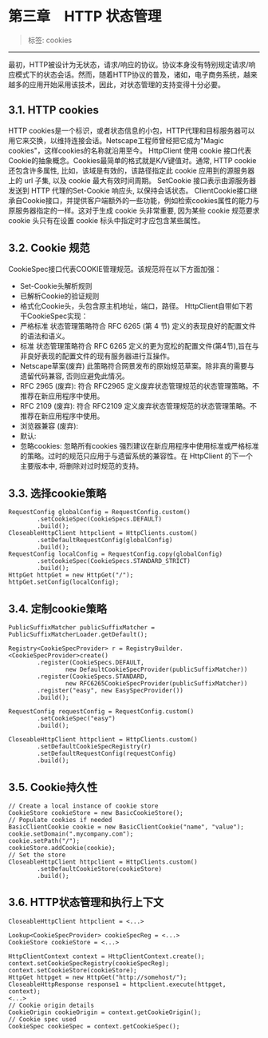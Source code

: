 # 第三章　HTTP 状态管理

> 标签: cookies
---

最初，HTTP被设计为无状态，请求/响应的协议。协议本身没有特别规定请求/响应模式下的状态会话。然而，随着HTTP协议的普及，诸如，电子商务系统，越来越多的应用开始采用该技术，因此，对状态管理的支持变得十分必要。
## 3.1. HTTP cookies
HTTP cookies是一个标识，或者状态信息的小包，HTTP代理和目标服务器可以用它来交换，以维持连接会话。Netscape工程师曾经把它成为"Magic cookies"，这样cookies的名称就沿用至今。
HttpClient 使用 cookie 接口代表 Cookie的抽象概念。Cookies最简单的格式就是K/V键值对。通常, HTTP cookie 还包含许多属性, 比如，该域是有效的，该路径指定此 cookie 应用到的源服务器上的 url 子集, 以及 cookie 最大有效时间周期。
SetCookie 接口表示由源服务器发送到 HTTP 代理的Set-Cookie 响应头, 以保持会话状态。
ClientCookie接口继承自Cookie接口，并提供客户端额外的一些功能，例如检索cookies属性的能力与原服务器指定的一样。这对于生成 cookie 头非常重要, 因为某些 cookie 规范要求 cookie 头只有在设置 cookie 标头中指定时才应包含某些属性。
## 3.2. Cookie 规范
CookieSpec接口代表COOKIE管理规范。该规范将在以下方面加强：
* Set-Cookie头解析规则
* 已解析Cookie的验证规则
* 格式化Cookie头，头包含原主机地址，端口，路径。
HttpClient自带如下若干CookieSpec实现：
* 严格标准 状态管理策略符合 RFC 6265 (第 4 节) 定义的表现良好的配置文件的语法和语义。
* 标准     状态管理策略符合 RFC 6265 定义的更为宽松的配置文件(第4节),旨在与非良好表现的配置文件的现有服务器进行互操作。
* Netscape草案(废弃)  此策略符合网景发布的原始规范草案。除非真的需要与遗留代码兼容, 否则应避免此情况。
* RFC 2965 (废弃): 符合 RFC2965 定义废弃状态管理规范的状态管理策略。不推荐在新应用程序中使用。
* RFC 2109 (废弃): 符合 RFC2109 定义废弃状态管理规范的状态管理策略。不推荐在新应用程序中使用。
* 浏览器兼容 (废弃):
* 默认:
* 忽略cookies: 忽略所有cookies
强烈建议在新应用程序中使用标准或严格标准的策略。过时的规范只应用于与遗留系统的兼容性。在 HttpClient 的下一个主要版本中, 将删除对过时规范的支持。


## 3.3. 选择cookie策略

```
RequestConfig globalConfig = RequestConfig.custom()
        .setCookieSpec(CookieSpecs.DEFAULT)
        .build();
CloseableHttpClient httpclient = HttpClients.custom()
        .setDefaultRequestConfig(globalConfig)
        .build();
RequestConfig localConfig = RequestConfig.copy(globalConfig)
        .setCookieSpec(CookieSpecs.STANDARD_STRICT)
        .build();
HttpGet httpGet = new HttpGet("/");
httpGet.setConfig(localConfig);
```
## 3.4. 定制cookie策略
```
PublicSuffixMatcher publicSuffixMatcher = PublicSuffixMatcherLoader.getDefault();

Registry<CookieSpecProvider> r = RegistryBuilder.<CookieSpecProvider>create()
        .register(CookieSpecs.DEFAULT,
                new DefaultCookieSpecProvider(publicSuffixMatcher))
        .register(CookieSpecs.STANDARD,
                new RFC6265CookieSpecProvider(publicSuffixMatcher))
        .register("easy", new EasySpecProvider())
        .build();

RequestConfig requestConfig = RequestConfig.custom()
        .setCookieSpec("easy")
        .build();

CloseableHttpClient httpclient = HttpClients.custom()
        .setDefaultCookieSpecRegistry(r)
        .setDefaultRequestConfig(requestConfig)
        .build();
```
## 3.5. Cookie持久性
```
// Create a local instance of cookie store
CookieStore cookieStore = new BasicCookieStore();
// Populate cookies if needed
BasicClientCookie cookie = new BasicClientCookie("name", "value");
cookie.setDomain(".mycompany.com");
cookie.setPath("/");
cookieStore.addCookie(cookie);
// Set the store
CloseableHttpClient httpclient = HttpClients.custom()
        .setDefaultCookieStore(cookieStore)
        .build();
```
## 3.6. HTTP状态管理和执行上下文

```
CloseableHttpClient httpclient = <...>

Lookup<CookieSpecProvider> cookieSpecReg = <...>
CookieStore cookieStore = <...>

HttpClientContext context = HttpClientContext.create();
context.setCookieSpecRegistry(cookieSpecReg);
context.setCookieStore(cookieStore);
HttpGet httpget = new HttpGet("http://somehost/");
CloseableHttpResponse response1 = httpclient.execute(httpget, context);
<...>
// Cookie origin details
CookieOrigin cookieOrigin = context.getCookieOrigin();
// Cookie spec used
CookieSpec cookieSpec = context.getCookieSpec();
```
